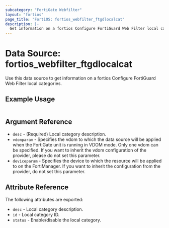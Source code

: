 ```yaml
---
subcategory: "FortiGate Webfilter"
layout: "fortios"
page_title: "FortiOS: fortios_webfilter_ftgdlocalcat"
description: |-
  Get information on a fortios Configure FortiGuard Web Filter local categories.
---
```


# Data Source: fortios_webfilter_ftgdlocalcat
Use this data source to get information on a fortios Configure FortiGuard Web Filter local categories.


## Example Usage

```hcl

```

## Argument Reference

* `desc` - (Required) Local category description.
* `vdomparam` - Specifies the vdom to which the data source will be applied when the FortiGate unit is running in VDOM mode. Only one vdom can be specified. If you want to inherit the vdom configuration of the provider, please do not set this parameter.
* `deviceparam` - Specifies the device to which the resource will be applied to on the FortiManager. If you want to inherit the configuration from the provider, do not set this parameter.

## Attribute Reference

The following attributes are exported:

* `desc` - Local category description.
* `id` - Local category ID.
* `status` - Enable/disable the local category.
